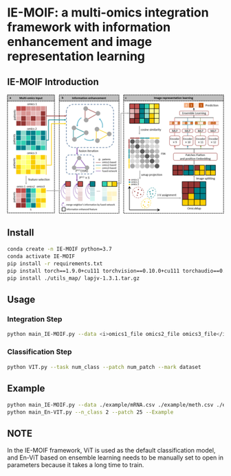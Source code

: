 # IE-MOIF: a multi-omics integration framework with information enhancement and image representation learning
## IE-MOIF Introduction
![image](https://github.com/CHNzhwei/IE-MOIF/blob/master/IE-MOIF.png)
## Install
```bash
conda create -n IE-MOIF python=3.7
conda activate IE-MOIF
pip install -r requirements.txt
pip install torch==1.9.0+cu111 torchvision==0.10.0+cu111 torchaudio==0.9.0 –f https://download.pytorch.org/whl/torch_stable.html --user
pip install ./utils_map/ lapjv-1.3.1.tar.gz
```
## Usage
### Integration Step
```bash
python main_IE-MOIF.py --data <i>omics1_file omics2_file omics3_file</i> --label <i>label_file</i> --type <i>omics_1_name omics_2_name omics_3_name</i> --fs_num 1000 1000 500
```
### Classification Step

```bash
python VIT.py --task num_class --patch num_patch --mark dataset
```
## Example

```bash
python main_IE-MOIF.py --data ./example/mRNA.csv ./example/meth.csv ./example/miRNA.csv --label ./example/label.csv --type mRNA meth miRNA --drm fs --fs_num 1000 1000 500 --fem tsne<br>
python main_En-VIT.py --n_class 2 --patch 25 --Example
```
## NOTE
In the IE-MOIF framework, ViT is used as the default classification model, and En-ViT based on ensemble learning needs to be manually set to open in parameters because it takes a long time to train.




